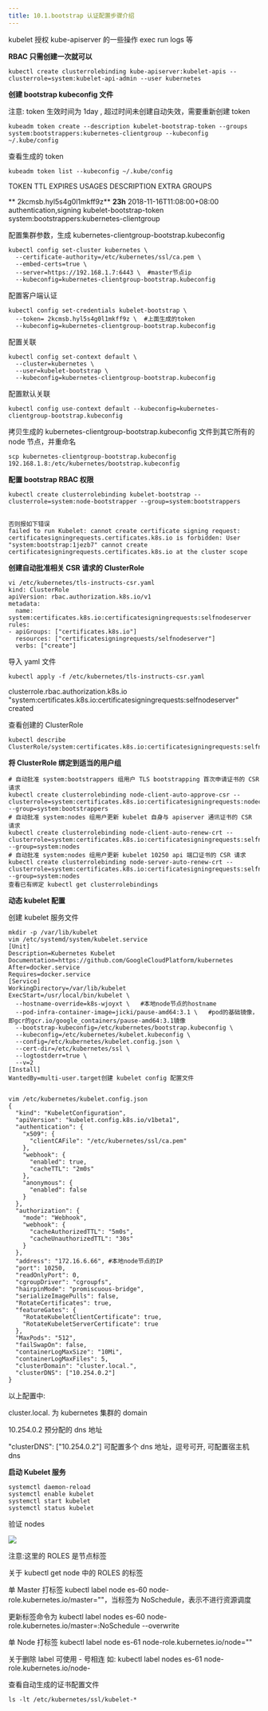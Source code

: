 ```yaml
---
title: 10.1.bootstrap 认证配置步骤介绍
---
```


kubelet 授权 kube-apiserver 的一些操作 exec run logs 等

**RBAC 只需创建一次就可以**

    kubectl create clusterrolebinding kube-apiserver:kubelet-apis --clusterrole=system:kubelet-api-admin --user kubernetes

**创建 bootstrap kubeconfig 文件**

注意: token 生效时间为 1day , 超过时间未创建自动失效，需要重新创建 token

    kubeadm token create --description kubelet-bootstrap-token --groups system:bootstrappers:kubernetes-clientgroup --kubeconfig ~/.kube/config

查看生成的 token

    kubeadm token list --kubeconfig ~/.kube/config

TOKEN TTL EXPIRES USAGES DESCRIPTION EXTRA GROUPS

** 2kcmsb.hyl5s4g0l1mkff9z** **23h** 2018-11-16T11:08:00+08:00 authentication,signing kubelet-bootstrap-token system:bootstrappers:kubernetes-clientgroup

配置集群参数，生成 kubernetes-clientgroup-bootstrap.kubeconfig

    kubectl config set-cluster kubernetes \
      --certificate-authority=/etc/kubernetes/ssl/ca.pem \
      --embed-certs=true \
      --server=https://192.168.1.7:6443 \  #master节点ip
      --kubeconfig=kubernetes-clientgroup-bootstrap.kubeconfig

配置客户端认证

    kubectl config set-credentials kubelet-bootstrap \
      --token= 2kcmsb.hyl5s4g0l1mkff9z \  #上面生成的token
      --kubeconfig=kubernetes-clientgroup-bootstrap.kubeconfig

配置关联

    kubectl config set-context default \
      --cluster=kubernetes \
      --user=kubelet-bootstrap \
      --kubeconfig=kubernetes-clientgroup-bootstrap.kubeconfig

配置默认关联

    kubectl config use-context default --kubeconfig=kubernetes-clientgroup-bootstrap.kubeconfig

拷贝生成的 kubernetes-clientgroup-bootstrap.kubeconfig 文件到其它所有的 node 节点，并重命名

    scp kubernetes-clientgroup-bootstrap.kubeconfig 192.168.1.8:/etc/kubernetes/bootstrap.kubeconfig

**配置 bootstrap RBAC 权限**

    kubectl create clusterrolebinding kubelet-bootstrap --clusterrole=system:node-bootstrapper --group=system:bootstrappers


    否则报如下错误
    failed to run Kubelet: cannot create certificate signing request: certificatesigningrequests.certificates.k8s.io is forbidden: User "system:bootstrap:1jezb7" cannot create
    certificatesigningrequests.certificates.k8s.io at the cluster scope

**创建自动批准相关 CSR 请求的 ClusterRole**

    vi /etc/kubernetes/tls-instructs-csr.yaml
    kind: ClusterRole
    apiVersion: rbac.authorization.k8s.io/v1
    metadata:
      name: system:certificates.k8s.io:certificatesigningrequests:selfnodeserver
    rules:
    - apiGroups: ["certificates.k8s.io"]
      resources: ["certificatesigningrequests/selfnodeserver"]
      verbs: ["create"]

导入 yaml 文件

    kubectl apply -f /etc/kubernetes/tls-instructs-csr.yaml

clusterrole.rbac.authorization.k8s.io "system:certificates.k8s.io:certificatesigningrequests:selfnodeserver" created

查看创建的 ClusterRole

    kubectl describe ClusterRole/system:certificates.k8s.io:certificatesigningrequests:selfnodeserver

**将 ClusterRole 绑定到适当的用户组**

    # 自动批准 system:bootstrappers 组用户 TLS bootstrapping 首次申请证书的 CSR 请求
    kubectl create clusterrolebinding node-client-auto-approve-csr --clusterrole=system:certificates.k8s.io:certificatesigningrequests:nodeclient --group=system:bootstrappers
    # 自动批准 system:nodes 组用户更新 kubelet 自身与 apiserver 通讯证书的 CSR 请求
    kubectl create clusterrolebinding node-client-auto-renew-crt --clusterrole=system:certificates.k8s.io:certificatesigningrequests:selfnodeclient --group=system:nodes
    # 自动批准 system:nodes 组用户更新 kubelet 10250 api 端口证书的 CSR 请求
    kubectl create clusterrolebinding node-server-auto-renew-crt --clusterrole=system:certificates.k8s.io:certificatesigningrequests:selfnodeserver --group=system:nodes
    查看已有绑定 kubectl get clusterrolebindings

**动态 kubelet 配置**

创建 kubelet 服务文件

    mkdir -p /var/lib/kubelet
    vim /etc/systemd/system/kubelet.service
    [Unit]
    Description=Kubernetes Kubelet
    Documentation=https://github.com/GoogleCloudPlatform/kubernetes
    After=docker.service
    Requires=docker.service
    [Service]
    WorkingDirectory=/var/lib/kubelet
    ExecStart=/usr/local/bin/kubelet \
      --hostname-override=k8s-wjoyxt \   #本地node节点的hostname
      --pod-infra-container-image=jicki/pause-amd64:3.1 \   #pod的基础镜像，即gcr的gcr.io/google_containers/pause-amd64:3.1镜像
      --bootstrap-kubeconfig=/etc/kubernetes/bootstrap.kubeconfig \
      --kubeconfig=/etc/kubernetes/kubelet.kubeconfig \
      --config=/etc/kubernetes/kubelet.config.json \
      --cert-dir=/etc/kubernetes/ssl \
      --logtostderr=true \
      --v=2
    [Install]
    WantedBy=multi-user.target创建 kubelet config 配置文件


    vim /etc/kubernetes/kubelet.config.json
    {
      "kind": "KubeletConfiguration",
      "apiVersion": "kubelet.config.k8s.io/v1beta1",
      "authentication": {
        "x509": {
          "clientCAFile": "/etc/kubernetes/ssl/ca.pem"
        },
        "webhook": {
          "enabled": true,
          "cacheTTL": "2m0s"
        },
        "anonymous": {
          "enabled": false
        }
      },
      "authorization": {
        "mode": "Webhook",
        "webhook": {
          "cacheAuthorizedTTL": "5m0s",
          "cacheUnauthorizedTTL": "30s"
        }
      },
      "address": "172.16.6.66", #本地node节点的IP
      "port": 10250,
      "readOnlyPort": 0,
      "cgroupDriver": "cgroupfs",
      "hairpinMode": "promiscuous-bridge",
      "serializeImagePulls": false,
      "RotateCertificates": true,
      "featureGates": {
        "RotateKubeletClientCertificate": true,
        "RotateKubeletServerCertificate": true
      },
      "MaxPods": "512",
      "failSwapOn": false,
      "containerLogMaxSize": "10Mi",
      "containerLogMaxFiles": 5,
      "clusterDomain": "cluster.local.",
      "clusterDNS": ["10.254.0.2"]
    }

以上配置中:

cluster.local. 为 kubernetes 集群的 domain

10.254.0.2 预分配的 dns 地址

"clusterDNS": \["10.254.0.2"] 可配置多个 dns 地址，逗号可开, 可配置宿主机 dns

**启动 Kubelet 服务**

    systemctl daemon-reload
    systemctl enable kubelet
    systemctl start kubelet
    systemctl status kubelet

验证 nodes

![](https://notes-learning.oss-cn-beijing.aliyuncs.com/crt3fo/1616120007572-6678d863-7c6f-4000-8c7f-6e7c17ff42ca.png)

注意:这里的 ROLES 是节点标签

关于 kubectl get node 中的 ROLES 的标签

单 Master 打标签 kubectl label node es-60 node-role.kubernetes.io/master=""，当标签为 NoSchedule，表示不进行资源调度

更新标签命令为 kubectl label nodes es-60 node-role.kubernetes.io/master=:NoSchedule --overwrite

单 Node 打标签 kubectl label node es-61 node-role.kubernetes.io/node=""

关于删除 label 可使用 - 号相连 如: kubectl label nodes es-61 node-role.kubernetes.io/node-

查看自动生成的证书配置文件

    ls -lt /etc/kubernetes/ssl/kubelet-*
